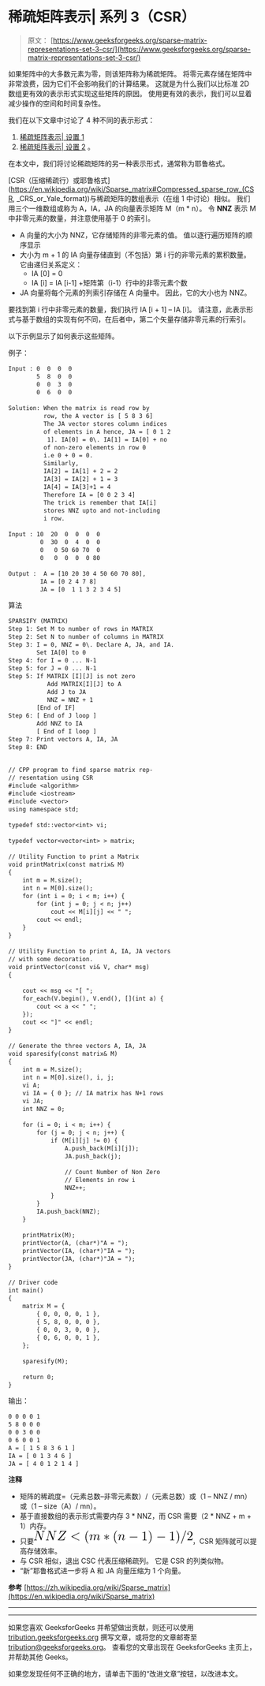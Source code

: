 # 稀疏矩阵表示| 系列 3（CSR）

> 原文： [https://www.geeksforgeeks.org/sparse-matrix-representations-set-3-csr/](https://www.geeksforgeeks.org/sparse-matrix-representations-set-3-csr/)

如果矩阵中的大多数元素为零，则该矩阵称为稀疏矩阵。 将零元素存储在矩阵中非常浪费，因为它们不会影响我们的计算结果。 这就是为什么我们以比标准 2D 数组更有效的表示形式实现这些矩阵的原因。 使用更有效的表示，我们可以显着减少操作的空间和时间复杂性。

我们在以下文章中讨论了 4 种不同的表示形式：

1.  [稀疏矩阵表示| 设置 1](https://www.geeksforgeeks.org/sparse-matrix-representation/)
2.  [稀疏矩阵表示| 设置 2](https://www.geeksforgeeks.org/sparse-matrix-representations-using-list-lists-dictionary-keys/) 。

在本文中，我们将讨论稀疏矩阵的另一种表示形式，通常称为耶鲁格式。

[CSR（压缩稀疏行）或耶鲁格式](https://en.wikipedia.org/wiki/Sparse_matrix#Compressed_sparse_row_(CSR, _CRS_or_Yale_format))与稀疏矩阵的数组表示（在组 1 中讨论）相似。 我们用三个一维数组或称为 A，IA，JA 的向量表示矩阵 M（m * n）。 令 **NNZ** 表示 M 中非零元素的数量，并注意使用基于 0 的索引。

*   A 向量的大小为 NNZ，它存储矩阵的非零元素的值。 值以逐行遍历矩阵的顺序显示
*   大小为 m + 1 的 IA 向量存储直到（不包括）第 i 行的非零元素的累积数量。 它由递归关系定义：
    *   IA [0] = 0
    *   IA [i] = IA [i-1] +矩阵第（i-1）行中的非零元素个数
*   JA 向量将每个元素的列索引存储在 A 向量中。 因此，它的大小也为 NNZ。

要找到第 i 行中非零元素的数量，我们执行 IA [i + 1] – IA [i]。 请注意，此表示形式与基于数组的实现有何不同，在后者中，第二个矢量存储非零元素的行索引。

以下示例显示了如何表示这些矩阵。

例子：

```
Input : 0  0  0  0
        5  8  0  0
        0  0  3  0
        0  6  0  0

Solution: When the matrix is read row by 
          row, the A vector is [ 5 8 3 6]
          The JA vector stores column indices
          of elements in A hence, JA = [ 0 1 2 
           1]. IA[0] = 0\. IA[1] = IA[0] + no  
          of non-zero elements in row 0 
          i.e 0 + 0 = 0.
          Similarly,
          IA[2] = IA[1] + 2 = 2
          IA[3] = IA[2] + 1 = 3  
          IA[4] = IA[3]+1 = 4
          Therefore IA = [0 0 2 3 4]
          The trick is remember that IA[i]
          stores NNZ upto and not-including 
          i row.

Input : 10  20  0  0  0  0
         0  30  0  4  0  0
         0   0 50 60 70  0
         0   0  0  0  0 80

Output :  A = [10 20 30 4 50 60 70 80],
         IA = [0 2 4 7 8]
         JA = [0  1 1 3 2 3 4 5]

```

算法

```
SPARSIFY (MATRIX)
Step 1: Set M to number of rows in MATRIX
Step 2: Set N to number of columns in MATRIX
Step 3: I = 0, NNZ = 0\. Declare A, JA, and IA. 
        Set IA[0] to 0
Step 4: for I = 0 ... N-1
Step 5: for J = 0 ... N-1
Step 5: If MATRIX [I][J] is not zero
           Add MATRIX[I][J] to A
           Add J to JA
           NNZ = NNZ + 1
        [End of IF]
Step 6: [ End of J loop ]
        Add NNZ to IA
        [ End of I loop ]
Step 7: Print vectors A, IA, JA
Step 8: END

```

```

// CPP program to find sparse matrix rep- 
// resentation using CSR 
#include <algorithm> 
#include <iostream> 
#include <vector> 
using namespace std; 

typedef std::vector<int> vi; 

typedef vector<vector<int> > matrix; 

// Utility Function to print a Matrix 
void printMatrix(const matrix& M) 
{ 
    int m = M.size(); 
    int n = M[0].size(); 
    for (int i = 0; i < m; i++) { 
        for (int j = 0; j < n; j++)  
            cout << M[i][j] << " ";         
        cout << endl; 
    } 
} 

// Utility Function to print A, IA, JA vectors 
// with some decoration. 
void printVector(const vi& V, char* msg) 
{ 

    cout << msg << "[ "; 
    for_each(V.begin(), V.end(), [](int a) { 
        cout << a << " "; 
    }); 
    cout << "]" << endl; 
} 

// Generate the three vectors A, IA, JA  
void sparesify(const matrix& M) 
{ 
    int m = M.size(); 
    int n = M[0].size(), i, j; 
    vi A; 
    vi IA = { 0 }; // IA matrix has N+1 rows 
    vi JA; 
    int NNZ = 0; 

    for (i = 0; i < m; i++) { 
        for (j = 0; j < n; j++) { 
            if (M[i][j] != 0) { 
                A.push_back(M[i][j]); 
                JA.push_back(j); 

                // Count Number of Non Zero  
                // Elements in row i 
                NNZ++; 
            } 
        } 
        IA.push_back(NNZ); 
    } 

    printMatrix(M); 
    printVector(A, (char*)"A = "); 
    printVector(IA, (char*)"IA = "); 
    printVector(JA, (char*)"JA = "); 
} 

// Driver code 
int main() 
{ 
    matrix M = { 
        { 0, 0, 0, 0, 1 }, 
        { 5, 8, 0, 0, 0 }, 
        { 0, 0, 3, 0, 0 }, 
        { 0, 6, 0, 0, 1 }, 
    }; 

    sparesify(M); 

    return 0; 
} 

```

输出：

```
0 0 0 0 1 
5 8 0 0 0 
0 0 3 0 0 
0 6 0 0 1 
A = [ 1 5 8 3 6 1 ]
IA = [ 0 1 3 4 6 ]
JA = [ 4 0 1 2 1 4 ]

```

**注释**

*   矩阵的稀疏度=（元素总数–非零元素数）/（元素总数）或（1 – NNZ / mn）或（1 – size（A）/ mn）。
*   基于直接数组的表示形式需要内存 3 * NNZ，而 CSR 需要（2 * NNZ + m + 1）内存。
*   只要![ \ \ \space NNZ < (m*(n-1) - 1)/2 ](img/f92997e000d41470d429b70eaa3fd11e.png "Rendered by QuickLaTeX.com")，CSR 矩阵就可以提高存储效率。
*   与 CSR 相似，退出 CSC 代表压缩稀疏列。 它是 CSR 的列类似物。
*   “新”耶鲁格式进一步将 A 和 JA 向量压缩为 1 个向量。

**参考**
[https://zh.wikipedia.org/wiki/Sparse_matrix](https://en.wikipedia.org/wiki/Sparse_matrix)



* * *

* * *

如果您喜欢 GeeksforGeeks 并希望做出贡献，则还可以使用 [tribution.geeksforgeeks.org](https://contribute.geeksforgeeks.org/) 撰写文章，或将您的文章邮寄至 tribution@geeksforgeeks.org。 查看您的文章出现在 GeeksforGeeks 主页上，并帮助其他 Geeks。

如果您发现任何不正确的地方，请单击下面的“改进文章”按钮，以改进本文。